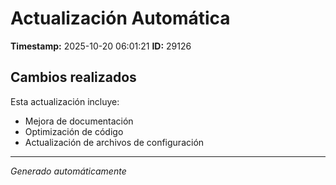 # Actualización Automática

**Timestamp:** 2025-10-20 06:01:21
**ID:** 29126

## Cambios realizados

Esta actualización incluye:
- Mejora de documentación
- Optimización de código
- Actualización de archivos de configuración

---
*Generado automáticamente*
